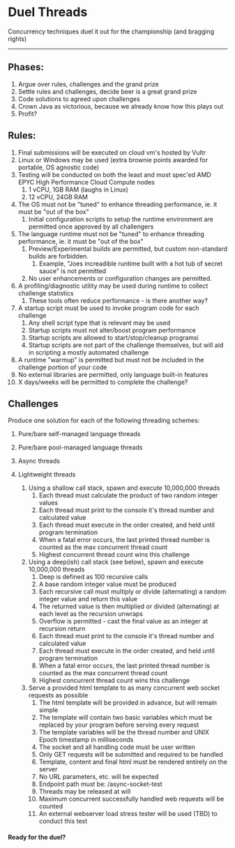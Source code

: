 # Duel Threads

Concurrency techniques duel it out for the championship (and bragging rights)

--------------------------------------------------------------------------------------------

## Phases:

1) Argue over rules, challenges and the grand prize
2) Settle rules and challenges, decide beer is a great grand prize
3) Code solutions to agreed upon challenges
4) Crown Java as victorious, because we already know how this plays out
5) Profit?

## Rules:

1) Final submissions will be executed on cloud vm's hosted by Vultr
2) Linux or Windows may be used (extra brownie points awarded for portable, OS agnostic code)
3) Testing will be conducted on both the least and most spec'ed AMD EPYC High Performance Cloud Compute nodes
    1) 1 vCPU, 1GB RAM (laughs in Linux)
    2) 12 vCPU, 24GB RAM
4) The OS must not be "tuned" to enhance threading performance, ie. it must be "out of the box"
    1) Initial configuration scripts to setup the runtime environment are permitted once approved by all challengers
5) The language runtime must not be "tuned" to enhance threading performance, ie. it must be "out of the box"
    1) Preview/Experimental builds are permitted, but custom non-standard builds are forbidden.
        1) Example, "Joes increadible runtime built with a hot tub of secret sauce" is not permitted
    3) No user enhancements or configuration changes are permitted.
6) A profiling/diagnostic utility may be used during runtime to collect challenge statistics
    1) These tools often reduce performance - is there another way?
7) A startup script must be used to invoke program code for each challenge
    1) Any shell script type that is relevant may be used
    2) Startup scripts must not alter/boost program performance
    3) Startup scripts are allowed to start/stop/cleanup programsi
    4) Startup scripts are not part of the challenge themselves, but will aid in scripting a mostly automated challenge
8) A runtime "warmup" is permitted but must not be included in the challenge portion of your code
9) No external libraries are permitted, only language built-in features
10) X days/weeks will be permitted to complete the challenge?

## Challenges

Produce one solution for each of the following threading schemes:

1) Pure/bare self-managed language threads
2) Pure/bare pool-managed language threads
3) Async threads
4) Lightweight threads

    1) Using a shallow call stack, spawn and execute 10,000,000 threads
        1) Each thread must calculate the product of two random integer values
        2) Each thread must print to the console it's thread number and calculated value
        3) Each thread must execute in the order created, and held until program termination
        4) When a fatal error occurs, the last printed thread number is counted as the max concurrent thread count
        5) Highest concurrent thread count wins this challenge
    2) Using a deep(ish) call stack (see below), spawn and execute 10,000,000 threads
        1) Deep is defined as 100 recursive calls
        2) A base random integer value must be produced
        3) Each recursive call must multiply or divide (alternating) a random integer value and return this value
        4) The returned value is then multiplied or divided (alternating) at each level as the recursion unwraps
        5) Overflow is permitted - cast the final value as an integer at recursion return
        6) Each thread must print to the console it's thread number and calculated value
        7) Each thread must execute in the order created, and held until program termination
        8) When a fatal error occurs, the last printed thread number is counted as the max concurrent thread count
        9) Highest concurrent thread count wins this challenge
    3) Serve a provided html template to as many concurrent web socket requests as possible
        1) The html template will be provided in advance, but will remain simple
        2) The template will contain two basic variables which must be replaced by your program before serving every request
        3) The template variables will be the thread number and UNIX Epoch timestamp in milliseconds
        4) The socket and all handling code must be user written
        5) Only GET requests will be submitted and required to be handled
        6) Template, content and final html must be rendered entirely on the server
        7) No URL parameters, etc. will be expected
        8) Endpoint path must be: /async-socket-test
        9) Threads may be released at will
        10) Maximum concurrent successfully handled web requests will be counted
        11) An external webserver load stress tester will be used (TBD) to conduct this test

#### Ready for the duel?
